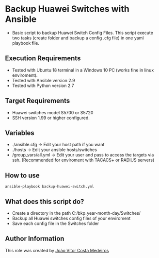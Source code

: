 # Backup Huawei Switches with Ansible

- Basic script to backup Huawei Switch Config Files. This script execute two tasks (create folder and backup a config .cfg file) in one yaml playbook file.

## Execution Requirements

- Tested with Ubuntu 18 terminal in a Windows 10 PC (works fine in linux enviroment).
- Tested with Ansible version 2.9
- Tested with Python version 2.7

## Target Requirements

- Huawei switches model S5700 or S5720
- SSH version 1.99 or higher configured.

## Variables

- ./ansible.cfg -> Edit your host path if you want
- ./hosts -> Edit your ansible hosts/switches
- /group_vars/all.yml -> Edit your user and pass to access the targets via ssh. (Recommended for enviroment with TACACS+ or RADIUS servers)

## How to use

`ansible-playbook backup-huawei-switch.yml`

## What does this script do?

- Create a directory in the path C:/bkp_year-month-day/Switches/
- Backup all Huawei switches config files of your enviroment
- Save each config file in the Switches folder

## Author Information

This role was created by [João Vitor Costa Medeiros](https://www.linkedin.com/in/joaovitorcm/)

